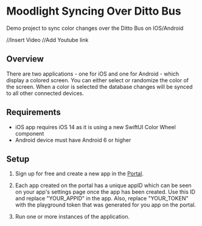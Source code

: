 # Moodlight Syncing Over Ditto Bus
Demo project to sync color changes over the Ditto Bus on IOS/Android

//Insert Video
//Add Youtube link

## Overview

There are two applications - one for iOS and one for Android - which display a colored screen. You can either select or randomize the color of the screen. When a color is selected the database changes will be synced to all other connected devices.

## Requirements

* iOS app requires iOS 14 as it is using a new SwiftUI Color Wheel component
* Android device must have Android 6 or higher

## Setup

1. Sign up for free and create a new app in the [Portal](https://portal.ditto.live/).

2. Each app created on the portal has a unique appID which can be seen on your app's settings page once the app has been created. Use this ID and replace "YOUR_APPID" in the app. Also, replace "YOUR_TOKEN" with the playground token that was generated for you app on the portal.

3. Run one or more instances of the application.
